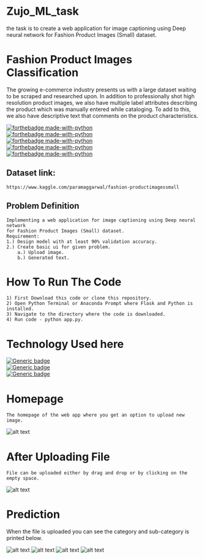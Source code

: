 # Zujo_ML_task
the task is to create a web application for image captioning using Deep neural network for Fashion Product Images (Small) dataset.

# Fashion Product Images Classification
The growing e-commerce industry presents us with a large dataset waiting to be scraped and researched upon. In addition to professionally shot high resolution product images, we also have multiple label attributes describing the product which was manually entered while cataloging. To add to this, we also have descriptive text that comments on the product characteristics.

[![forthebadge made-with-python](https://forthebadge.com/images/badges/check-it-out.svg)](https://www.python.org/)<br>
[![forthebadge made-with-python](https://forthebadge.com/images/badges/made-with-python.svg)](https://www.python.org/)<br>
[![forthebadge made-with-python](https://forthebadge.com/images/badges/built-by-developers.svg)](https://www.python.org/)<br>
[![forthebadge made-with-python](https://forthebadge.com/images/badges/built-with-love.svg)](https://www.python.org/)<br>
[![forthebadge made-with-python](https://forthebadge.com/images/badges/makes-people-smile.svg)](https://www.python.org/)<br>

## Dataset link:
```
https://www.kaggle.com/paramaggarwal/fashion-productimagessmall
```

## Problem Definition
```
Implementing a web application for image captioning using Deep neural network 
for Fashion Product Images (Small) dataset.
Requirement:
1.) Design model with at least 90% validation accuracy.
2.) Create basic ui for given problem.
    a.) Upload image.
    b.) Generated text.
```

# How To Run The Code
```
1) First Download this code or clone this repository.
2) Open Python Terminal or Anaconda Prompt where Flask and Python is installed.
3) Navigate to the directory where the code is downloaded.
4) Run code - python app.py.
```

# Technology Used here
[![Generic badge](https://img.shields.io/badge/Python-ML-<COLOR>.svg)](https://shields.io/)<br>
[![Generic badge](https://img.shields.io/badge/FrontEnd-Flask-<COLOR>.svg)](https://shields.io/)<br>
[![Generic badge](https://img.shields.io/badge/NeuralNetwork-CNN-<COLOR>.svg)](https://shields.io/)

# Homepage
```
The homepage of the web app where you get an option to upload new image.
```
![alt text](https://i.ibb.co/k010yLT/Screenshot-375.png)

# After Uploading File
```
File can be uploaded either by drag and drop or by clicking on the empty space.
```
![alt text](https://i.ibb.co/Dppy651/Screenshot-376.png)

# Prediction
When the file is uploaded you can see the category and sub-category is printed below.

![alt text](https://i.ibb.co/ZHtdLwF/Screenshot-377.png)
![alt text](https://i.ibb.co/5Wx4nyb/Screenshot-378.png)
![alt text](https://i.ibb.co/BzkPv64/Screenshot-371.png)
![alt text](https://i.ibb.co/mDyP1Fx/Screenshot-380.png)
